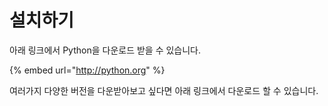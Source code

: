 # 설치하기

아래 링크에서 Python을 다운로드 받을 수 있습니다.

{% embed url="http://python.org" %}



여러가지 다양한 버전을 다운받아보고 싶다면 아래 링크에서 다운로드 할 수 있습니다.

